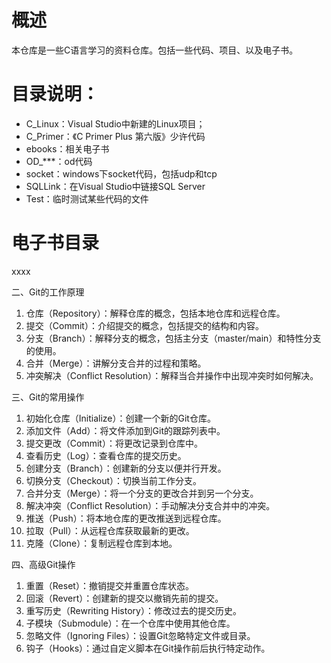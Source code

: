 #  概述



本仓库是一些C语言学习的资料仓库。包括一些代码、项目、以及电子书。



# 目录说明：

- C_Linux：Visual Studio中新建的Linux项目；
- C_Primer：《C Primer Plus 第六版》少许代码
- ebooks：相关电子书
- OD_***：od代码
- socket：windows下socket代码，包括udp和tcp
- SQLLink：在Visual Studio中链接SQL Server
- Test：临时测试某些代码的文件



# 电子书目录

xxxx






二、Git的工作原理

1. 仓库（Repository）：解释仓库的概念，包括本地仓库和远程仓库。
2. 提交（Commit）：介绍提交的概念，包括提交的结构和内容。
3. 分支（Branch）：解释分支的概念，包括主分支（master/main）和特性分支的使用。
4. 合并（Merge）：讲解分支合并的过程和策略。
5. 冲突解决（Conflict Resolution）：解释当合并操作中出现冲突时如何解决。

三、Git的常用操作

1. 初始化仓库（Initialize）：创建一个新的Git仓库。
2. 添加文件（Add）：将文件添加到Git的跟踪列表中。
3. 提交更改（Commit）：将更改记录到仓库中。
4. 查看历史（Log）：查看仓库的提交历史。
5. 创建分支（Branch）：创建新的分支以便并行开发。
6. 切换分支（Checkout）：切换当前工作分支。
7. 合并分支（Merge）：将一个分支的更改合并到另一个分支。
8. 解决冲突（Conflict Resolution）：手动解决分支合并中的冲突。
9. 推送（Push）：将本地仓库的更改推送到远程仓库。
10. 拉取（Pull）：从远程仓库获取最新的更改。
11. 克隆（Clone）：复制远程仓库到本地。

四、高级Git操作

1. 重置（Reset）：撤销提交并重置仓库状态。
2. 回滚（Revert）：创建新的提交以撤销先前的提交。
3. 重写历史（Rewriting History）：修改过去的提交历史。
4. 子模块（Submodule）：在一个仓库中使用其他仓库。
5. 忽略文件（Ignoring Files）：设置Git忽略特定文件或目录。
6. 钩子（Hooks）：通过自定义脚本在Git操作前后执行特定动作。
